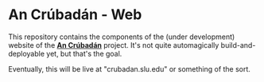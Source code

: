 # An Crúbadán - Web

This repository contains the components of the (under development)
website of the **[An Crúbadán](http://borel.slu.edu/crubadan/index.html)**
project.  It's not quite automagically build-and-deployable yet, but
that's the goal.

Eventually, this will be live at "crubadan.slu.edu" or something of
the sort.
